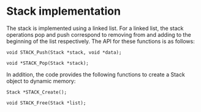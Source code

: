 # Stack implementation

The stack is implemented using a linked list. For a linked list, the stack operations pop and push correspond to removing from and adding to the beginning of the list respectively. The API for these functions is as follows:

`void STACK_Push(Stack *stack, void *data);`

`void *STACK_Pop(Stack *stack);`

In addition, the code provides the following functions to create a Stack object to dynamic memory:

`Stack *STACK_Create();`

`void STACK_Free(Stack *list);`